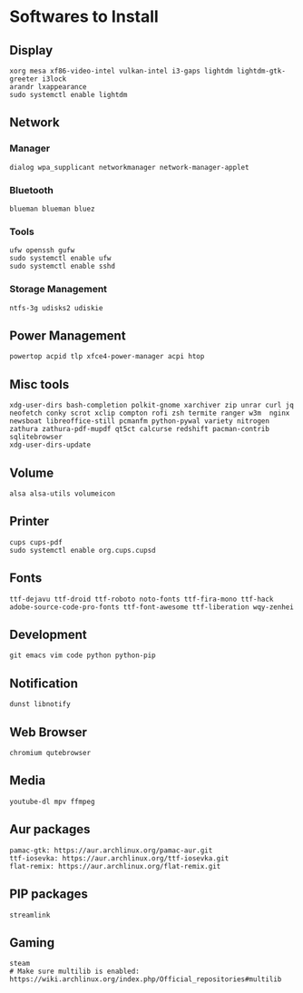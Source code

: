 # Softwares to Install
## Display
``` text
xorg mesa xf86-video-intel vulkan-intel i3-gaps lightdm lightdm-gtk-greeter i3lock
arandr lxappearance
sudo systemctl enable lightdm
```

## Network
### Manager
``` text
dialog wpa_supplicant networkmanager network-manager-applet
```
### Bluetooth
``` text
blueman blueman bluez
```
### Tools
``` text
ufw openssh gufw
sudo systemctl enable ufw
sudo systemctl enable sshd
```
### Storage Management
``` text
ntfs-3g udisks2 udiskie
```

## Power Management
``` text
powertop acpid tlp xfce4-power-manager acpi htop
```

## Misc tools
``` text
xdg-user-dirs bash-completion polkit-gnome xarchiver zip unrar curl jq neofetch conky scrot xclip compton rofi zsh termite ranger w3m  nginx  newsboat libreoffice-still pcmanfm python-pywal variety nitrogen zathura zathura-pdf-mupdf qt5ct calcurse redshift pacman-contrib sqlitebrowser
xdg-user-dirs-update
```

## Volume
``` text
alsa alsa-utils volumeicon
```

## Printer
``` text
cups cups-pdf
sudo systemctl enable org.cups.cupsd
```

## Fonts
``` text
ttf-dejavu ttf-droid ttf-roboto noto-fonts ttf-fira-mono ttf-hack adobe-source-code-pro-fonts ttf-font-awesome ttf-liberation wqy-zenhei
```

## Development
``` text
git emacs vim code python python-pip
```

## Notification
``` text
dunst libnotify
```

## Web Browser
``` text
chromium qutebrowser
```

## Media
``` text
youtube-dl mpv ffmpeg
```

## Aur packages
``` text
pamac-gtk: https://aur.archlinux.org/pamac-aur.git
ttf-iosevka: https://aur.archlinux.org/ttf-iosevka.git
flat-remix: https://aur.archlinux.org/flat-remix.git
```

## PIP packages
``` text
streamlink
```

## Gaming
``` text
steam
# Make sure multilib is enabled: https://wiki.archlinux.org/index.php/Official_repositories#multilib
```
